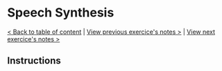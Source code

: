# Speech Synthesis

[< Back to table of content](../README.md) |
[View previous exercice's notes >](../24-Sticky.Nav/Notes.md) |
[View next exercice's notes >](../26-Stripe.Follow.Along.Nav/Notes.md)

## Instructions
